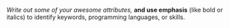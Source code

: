 *Write* _out some of your awesome attributes,_ __and use emphasis__ (like bold or italics) to identify keywords, programming languages, or skills. 
